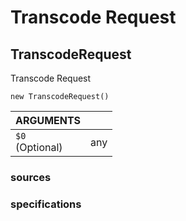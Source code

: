 <!-- Generated automatically. Update this documentation by updating the source code. -->

# Transcode Request

## TranscodeRequest

Transcode Request

`new TranscodeRequest()`

<div class="method-list">
  <table>
    <thead>
      <tr>
        <th class="title">ARGUMENTS</th>
        <th></th>
      </tr>
    </thead>
    <tbody>
      <tr>
        <td class="param">
          <code>$0</code>
          <div class="optional">(Optional)</div>
        </td>
        <td>
            <div class="type">any</div>
        </td>
      </tr>
    </tbody>
  </table>
</div>

### sources

### specifications

